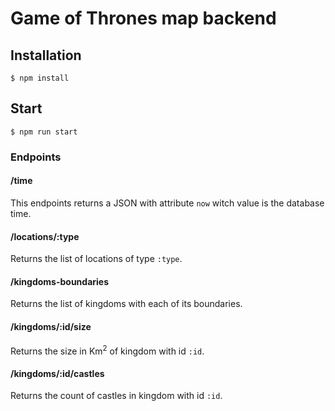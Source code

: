 # Game of Thrones map backend 

## Installation

```
$ npm install
```

## Start

```
$ npm run start
```

### Endpoints

#### /time
This endpoints returns a JSON with attribute `now` witch value is the database time.

#### /locations/:type
Returns the list of locations of type `:type`.

#### /kingdoms-boundaries
Returns the list of kingdoms with each of its boundaries.

#### /kingdoms/:id/size
Returns the size in Km<sup>2</sup> of kingdom with id `:id`.

#### /kingdoms/:id/castles
Returns the count of castles in kingdom with id `:id`.
